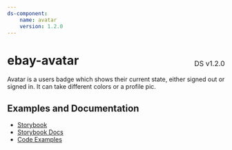 ```yaml
---
ds-component:
    name: avatar
    version: 1.2.0
---
```


<h1 style="display: flex; justify-content: space-between; align-items: center;">
    <span>
        ebay-avatar
    </span>
    <span style="font-weight: normal; font-size: medium; margin-bottom: -15px;">
        DS v1.2.0
    </span>
</h1>

Avatar is a users badge which shows their current state, either signed out or signed in. It can take different colors or a profile pic.

## Examples and Documentation

-   [Storybook](https://ebay.github.io/ebayui-core/?path=/story/graphics-icons-ebay-avatar)
-   [Storybook Docs](https://ebay.github.io/ebayui-core/?path=/docs/graphics-icons-ebay-avatar)
-   [Code Examples](https://github.com/eBay/ebayui-core/tree/master/src/components/ebay-avatar/examples)
